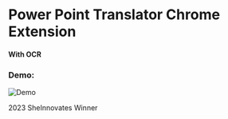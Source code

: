 # Power Point Translator Chrome Extension
#### With OCR
### Demo:
![Demo](demo.gif)

2023 SheInnovates Winner